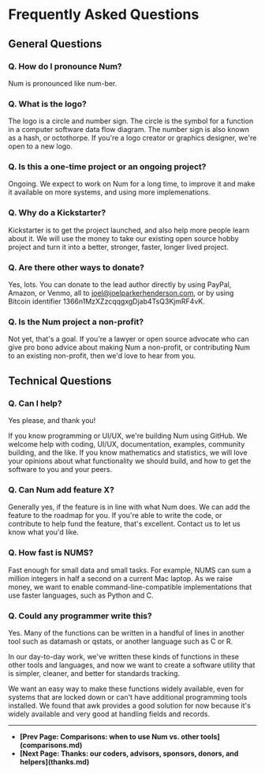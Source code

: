 # Frequently Asked Questions

## General Questions

### Q. How do I pronounce Num?

Num is pronounced like num-ber.

### Q. What is the logo?

The logo is a circle and number sign. The circle is the symbol for a function in a computer software data flow diagram. The number sign is also known as a hash, or octothorpe. If you're a logo creator or graphics designer, we're open to a new logo.

### Q. Is this a one-time project or an ongoing project?

Ongoing. We expect to work on Num for a long time, to improve it and make it available on more systems, and using more implemenations.

### Q. Why do a Kickstarter?

Kickstarter is to get the project launched, and also help more people learn about it. We will use the money to take our existing open source hobby project and turn it into a better, stronger, faster, longer lived project.

### Q. Are there other ways to donate?

Yes, lots. You can donate to the lead author directly by using PayPal, Amazon, or Venmo, all to joel@joelparkerhenderson.com, or by using Bitcoin identifier 1366n1MzXZzcqqgxgDjab4TsQ3KjmRF4vK.

### Q. Is the Num project a non-profit?

Not yet, that's a goal. If you're a lawyer or open source advocate who can give pro bono advice about making Num a non-profit, or contributing Num to an existing non-profit, then we'd love to hear from you.

## Technical Questions

### Q. Can I help?

Yes please, and thank you!

If you know programming or UI/UX, we're building Num using GitHub. We welcome help with coding, UI/UX, documentation, examples, community building, and the like.
If you know mathematics and statistics, we will love your opinions about what functionality we should build, and how to get the software to you and your peers.

### Q. Can Num add feature X?

Generally yes, if the feature is in line with what Num does. We can add the feature to the roadmap for you. If you're able to write the code, or contribute to help fund the feature, that's excellent. Contact us to let us know what you'd like.

### Q. How fast is NUMS?

Fast enough for small data and small tasks. For example, NUMS can sum a million integers in half a second on a current Mac laptop. As we raise money, we want to enable command-line-compatible implementations that use faster languages, such as Python and C.

### Q. Could any programmer write this?

Yes. Many of the functions can be written in a handful of lines in another tool such as datamash or qstats, or another language such as C or R.

In our day-to-day work, we've written these kinds of functions in these other tools and languages, and now we want to create a software utility that is simpler, cleaner, and better for standards tracking.

We want an easy way to make these functions widely available, even for systems that are locked down or can't have additional programming tools installed. We found that awk provides a good solution for now because it's widely available and very good at handling fields and records.


<p><hr>
<nav>
<ul>
<li><b>[Prev Page: Comparisons: when to use Num vs. other tools](comparisons.md)</b></li>
<li><b>[Next Page: Thanks: our coders, advisors, sponsors, donors, and helpers](thanks.md)</b></li>
</ul>
</nav>
